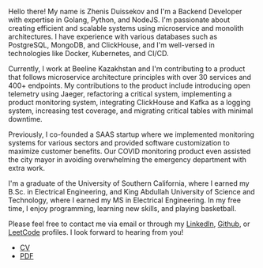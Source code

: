 Hello there! My name is Zhenis Duissekov and I'm a Backend Developer with expertise in Golang, Python, and NodeJS. I'm passionate about creating efficient and scalable systems using microservice and monolith architectures. I have experience with various databases such as PostgreSQL, MongoDB, and ClickHouse, and I'm well-versed in technologies like Docker, Kubernetes, and CI/CD.

Currently, I work at Beeline Kazakhstan and I'm contributing to a product that follows microservice architecture principles with over 30 services and 400+ endpoints. My contributions to the product include introducing open telemetry using Jaeger, refactoring a critical system, implementing a product monitoring system, integrating ClickHouse and Kafka as a logging system, increasing test coverage, and migrating critical tables with minimal downtime.

Previously, I co-founded a SAAS startup where we implemented monitoring systems for various sectors and provided software customization to maximize customer benefits. Our COVID monitoring product even assisted the city mayor in avoiding overwhelming the emergency department with extra work.

I'm a graduate of the University of Southern California, where I earned my B.Sc. in Electrical Engineering, and King Abdullah University of Science and Technology, where I earned my MS in Electrical Engineering. In my free time, I enjoy programming, learning new skills, and playing basketball.

Please feel free to contact me via email or through my [LinkedIn](https://www.linkedin.com/in/zhenis-golang-6057a57/), [Github](https://github.com/zhenisduissekov), or [LeetCode](https://leetcode.com/zduissekov/) profiles. I look forward to hearing from you!

* [CV](https://github.com/zhenisduissekov/zhenisduissekov.github.io/blob/gh-pages/en/mycv.md)
* [PDF](https://github.com/zhenisduissekov/zhenisduissekov.github.io/raw/gh-pages/en/ZHENIS_DUISSEKOV_CV_23032703.pdf)
